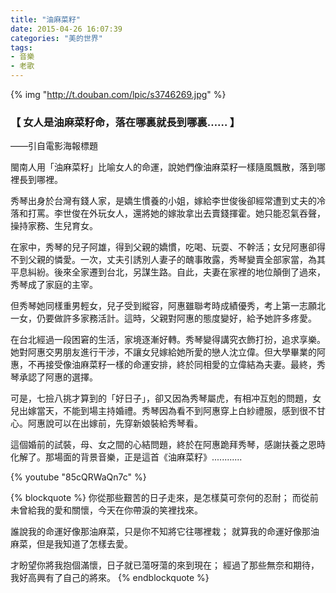 ```yaml
---
title: "油麻菜籽"
date: 2015-04-26 16:07:39
categories: "美的世界"
tags:
- 音樂
- 老歌
---
```


{% img "http://t.douban.com/lpic/s3746269.jpg" %}

### 【 女人是油麻菜籽命，落在哪裏就長到哪裏…… 】
——引自電影海報標題

閩南人用「油麻菜籽」比喻女人的命運，說她們像油麻菜籽一樣隨風飄散，落到哪裡長到哪裡。

<!-- more -->  
秀琴出身於台灣有錢人家，是嬌生慣養的小姐，嫁給李世俊後卻經常遭到丈夫的冷落和打罵。李世俊在外玩女人，還將她的嫁妝拿出去賣錢揮霍。她只能忍氣吞聲，操持家務、生兒育女。

在家中，秀琴的兒子阿雄，得到父親的嬌慣，吃喝、玩耍、不幹活；女兒阿惠卻得不到父親的憐愛。一次，丈夫引誘別人妻子的醜事敗露，秀琴變賣全部家當，為其平息糾紛。後來全家遷到台北，另謀生路。自此，夫妻在家裡的地位顛倒了過來，秀琴成了家庭的主宰。

但秀琴她同樣重男輕女，兒子受到縱容，阿惠雖聯考時成績優秀，考上第一志願北一女，仍要做許多家務活計。這時，父親對阿惠的態度變好，給予她許多疼愛。

在台北經過一段困窘的生活，家境逐漸好轉。秀琴變得講究衣飾打扮，追求享樂。她對阿惠交男朋友進行干涉，不讓女兒嫁給她所愛的戀人沈立偉。但大學畢業的阿惠，不再接受像油麻菜籽一樣的命運安排，終於同相愛的立偉結為夫妻。最終，秀琴承認了阿惠的選擇。

可是，七撿八挑才算到的「好日子」，卻又因為秀琴屬虎，有相冲互剋的問題，女兒出嫁當天，不能到場主持婚禮。秀琴因為看不到阿惠穿上白紗禮服，感到很不甘心。阿惠說可以在出嫁前，先穿新娘裝給秀琴看。

這個婚前的試裝，母、女之間的心結問題，終於在阿惠跪拜秀琴，感謝扶養之恩時化解了。那場面的背景音樂，正是這首《油麻菜籽》............

{% youtube "85cQRWaQn7c" %}

{% blockquote %}
你從那些艱苦的日子走來，是怎樣莫可奈何的忍耐；
而從前未曾給我的愛和關懷，今天在你帶淚的笑裡找來。

誰說我的命運好像那油麻菜，只是你不知將它往哪裡栽；
就算我的命運好像那油麻菜，但是我知道了怎樣去愛。

才盼望你將我抱個滿懷，日子就已蕩呀蕩的來到現在；
經過了那些無奈和期待，我好高興有了自己的將來。
{% endblockquote %}
